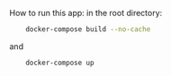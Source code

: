 How to run this app:
in the root directory:
```bash
    docker-compose build --no-cache
```
and 
```bash
    docker-compose up 
```